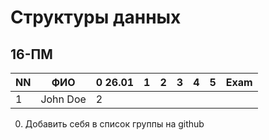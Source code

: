 # Структуры данных
## 16-ПМ

| NN  | ФИО                   | 0 26.01  | 1   | 2   | 3   | 4   | 5   | Exam  |
| --- | --------------------- | -------- | --- | --- | --- | --- | --- | ----- |
| 1   | John Doe              | 2        |     |     |     |     |     |       |

0. Добавить себя в список группы на github
